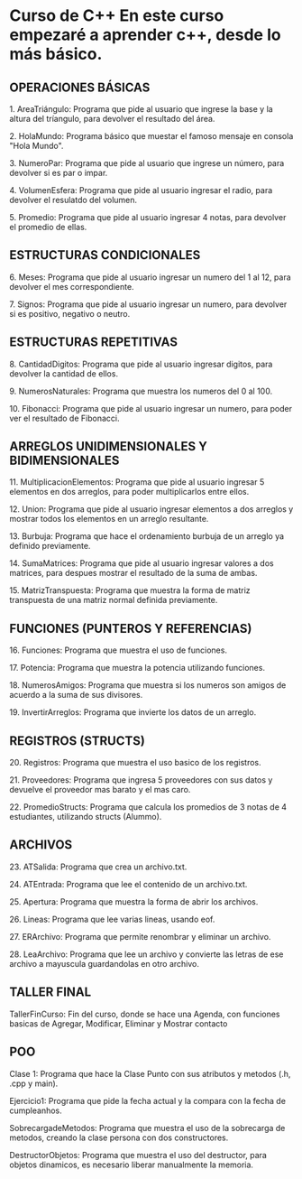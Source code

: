 <h1> Curso de C++ En este curso empezaré a aprender c++, desde lo más básico. </h1>
<body>

<h2> OPERACIONES BÁSICAS </h2>
<p> 1. AreaTriángulo: Programa que pide al usuario que ingrese la base y la altura del tríangulo, para devolver el resultado del área. </p>
<p> 2. HolaMundo: Programa básico que muestar el famoso mensaje en consola "Hola Mundo". </p>
<p> 3. NumeroPar: Programa que pide al usuario que ingrese un número, para devolver si es par o impar. </p>
<p> 4. VolumenEsfera: Programa que pide al usuario ingresar el radio, para devolver el resulatdo del volumen. </p>
<p> 5. Promedio: Programa que pide al usuario ingresar 4 notas, para devolver el promedio de ellas. </p>

<h2> ESTRUCTURAS CONDICIONALES </h2>
<p> 6. Meses: Programa que pide al usuario ingresar un numero del 1 al 12, para devolver el mes correspondiente. </p>
<p> 7. Signos: Programa que pide al usuario ingresar un numero, para devolver si es positivo, negativo o neutro. </p>

<h2> ESTRUCTURAS REPETITIVAS </h2>
<p> 8. CantidadDigitos: Programa que pide al usuario ingresar digitos, para devolver la cantidad de ellos. </p> 
<p> 9. NumerosNaturales: Programa que muestra los numeros del 0 al 100. </p> 
<p> 10. Fibonacci: Programa que pide al usuario ingresar un numero, para poder ver el resultado de Fibonacci. </p>

<h2> ARREGLOS UNIDIMENSIONALES Y BIDIMENSIONALES </h2>
<p> 11. MultiplicacionElementos: Programa que pide al usuario ingresar 5 elementos en dos arreglos, para poder multiplicarlos entre ellos. </p>
<p> 12. Union: Programa que pide al usuario ingresar elementos a dos arreglos y mostrar todos los elementos en un arreglo resultante. </p>
<p> 13. Burbuja: Programa que hace el ordenamiento burbuja de un arreglo ya definido previamente. </p>
<p> 14. SumaMatrices: Programa que pide al usuario ingresar valores a dos matrices, para despues mostrar el resultado de la suma de ambas. </p>
<p> 15. MatrizTranspuesta: Programa que muestra la forma de matriz transpuesta de una matriz normal definida previamente. </p>

<h2> FUNCIONES (PUNTEROS Y REFERENCIAS) </h2>
<p> 16. Funciones: Programa que muestra el uso de funciones. </p>
<p> 17. Potencia: Programa que muestra la potencia utilizando funciones. </p>
<p> 18. NumerosAmigos: Programa que muestra si los numeros son amigos de acuerdo a la suma de sus divisores. </p>
<p> 19. InvertirArreglos: Programa que invierte los datos de un arreglo. </p>

<h2> REGISTROS (STRUCTS) </h2>
<p> 20. Registros: Programa que muestra el uso basico de los registros. </p>
<p> 21. Proveedores: Programa que ingresa 5 proveedores con sus datos y devuelve el proveedor mas barato y el mas caro. </p>
<p> 22. PromedioStructs: Programa que calcula los promedios de 3 notas de 4 estudiantes, utilizando structs (Alummo). </p>

<h2> ARCHIVOS </h2>
<p> 23. ATSalida: Programa que crea un archivo.txt. </p>
<p> 24. ATEntrada: Programa que lee el contenido de un archivo.txt. </p>
<p> 25. Apertura: Programa que muestra la forma de abrir los archivos. </p>
<p> 26. Lineas: Programa que lee varias lineas, usando eof. </p>
<p> 27. ERArchivo: Programa que permite renombrar y eliminar un archivo. </p>
<p> 28. LeaArchivo: Programa que lee un archivo y convierte las letras de ese archivo a mayuscula guardandolas en otro archivo. </p>

<h2> TALLER FINAL </h2>
<p> TallerFinCurso: Fin del curso, donde se hace una Agenda, con funciones basicas de Agregar, Modificar, Eliminar y Mostrar contacto</p>
  
<h2> POO </h2>
  <p>Clase 1: Programa que hace la Clase Punto con sus atributos y metodos (.h, .cpp y main). </p>
  <p>Ejercicio1: Programa que pide la fecha actual y la compara con la fecha de cumpleanhos. </p>
  <p>SobrecargadeMetodos: Programa que muestra el uso de la sobrecarga de metodos, creando la clase persona con dos constructores. </p>
  <p>DestructorObjetos: Programa que muestra el uso del destructor, para objetos dinamicos, es necesario liberar manualmente la memoria. </p>
</body>
